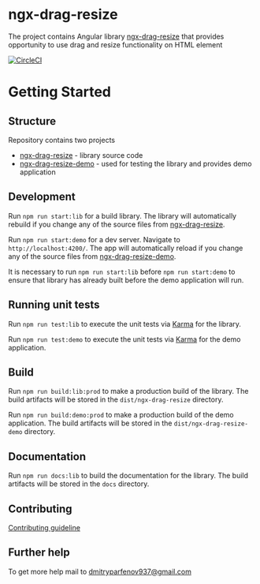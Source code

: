 # ngx-drag-resize

The project contains Angular library [ngx-drag-resize](https://www.npmjs.com/package/ngx-drag-resize) that provides opportunity to use drag and resize functionality on HTML element

[![CircleCI](https://img.shields.io/circleci/build/github/dmytro-parfenov/ngx-drag-resize)](https://app.circleci.com/pipelines/github/dmytro-parfenov/ngx-drag-resize?branch=master)

# Getting Started

## Structure

Repository contains two projects

 - [ngx-drag-resize](https://github.com/dmytro-parfenov/ngx-drag-resize/tree/master/projects/ngx-drag-resize) - library source code
 - [ngx-drag-resize-demo](https://github.com/dmytro-parfenov/ngx-drag-resize/tree/master/projects/ngx-drag-resize-demo) - used for testing the library and provides demo application 


## Development

Run `npm run start:lib` for a build library. The library will automatically rebuild if you change any of the source files from [ngx-drag-resize](https://github.com/dmytro-parfenov/ngx-drag-resize/tree/master/projects/ngx-drag-resize).

Run `npm run start:demo` for a dev server. Navigate to `http://localhost:4200/`. The app will automatically reload if you change any of the source files from [ngx-drag-resize-demo](https://github.com/dmytro-parfenov/ngx-drag-resize/tree/master/projects/ngx-drag-resize-demo).

It is necessary to run `npm run start:lib` before `npm run start:demo` to ensure that library has already built before the demo application will run.

## Running unit tests

Run `npm run test:lib` to execute the unit tests via [Karma](https://karma-runner.github.io) for the library.

Run `npm run test:demo` to execute the unit tests via [Karma](https://karma-runner.github.io) for the demo application.

## Build

Run `npm run build:lib:prod` to make a production build of the library. The build artifacts will be stored in the `dist/ngx-drag-resize` directory.

Run `npm run build:demo:prod` to make a production build of the demo application. The build artifacts will be stored in the `dist/ngx-drag-resize-demo` directory.

## Documentation

Run `npm run docs:lib` to build the documentation for the library. The build artifacts will be stored in the `docs` directory.

## Contributing

[Contributing guideline](https://github.com/dmytro-parfenov/ngx-drag-resize/blob/master/CONTRIBUTING.md)

## Further help

To get more help mail to [dmitryparfenov937@gmail.com](mailto:dmitryparfenov937@gmail.com?subject=[GitHub]%20ngx-drag-resize)

